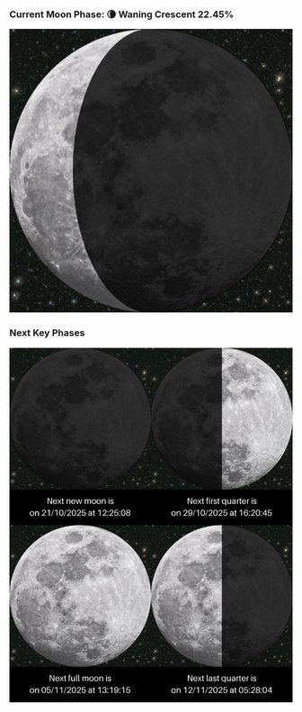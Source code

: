 ### Current Moon Phase: 🌘 Waning Crescent 22.45%
![Moon Phase](moonphase.png)
### Next Key Phases
![Gallery](gallery.png)